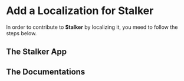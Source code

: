 # Add a Localization for Stalker

In order to contribute to **Stalker** by localizing it, you meed to follow the steps below.

## The Stalker App

## The Documentations
